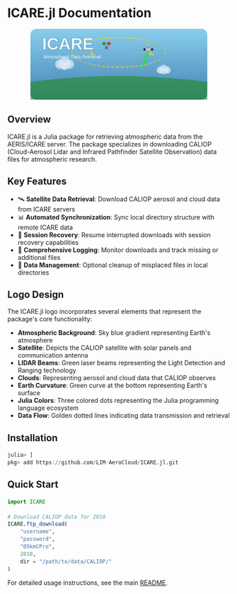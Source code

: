 # ICARE.jl Documentation

<div align="center">
  <img src="assets/logo.svg" alt="ICARE.jl Logo" width="400"/>
</div>

## Overview

ICARE.jl is a Julia package for retrieving atmospheric data from the AERIS/ICARE server. The package specializes in downloading CALIOP (Cloud-Aerosol Lidar and Infrared Pathfinder Satellite Observation) data files for atmospheric research.

## Key Features

- 🛰️ **Satellite Data Retrieval**: Download CALIOP aerosol and cloud data from ICARE servers
- 📊 **Automated Synchronization**: Sync local directory structure with remote ICARE data
- 🔄 **Session Recovery**: Resume interrupted downloads with session recovery capabilities
- 📝 **Comprehensive Logging**: Monitor downloads and track missing or additional files
- 🧹 **Data Management**: Optional cleanup of misplaced files in local directories

## Logo Design

The ICARE.jl logo incorporates several elements that represent the package's core functionality:

- **Atmospheric Background**: Sky blue gradient representing Earth's atmosphere
- **Satellite**: Depicts the CALIOP satellite with solar panels and communication antenna
- **LIDAR Beams**: Green laser beams representing the Light Detection and Ranging technology
- **Clouds**: Representing aerosol and cloud data that CALIOP observes
- **Earth Curvature**: Green curve at the bottom representing Earth's surface
- **Julia Colors**: Three colored dots representing the Julia programming language ecosystem
- **Data Flow**: Golden dotted lines indicating data transmission and retrieval

## Installation

```julia
julia> ]
pkg> add https://github.com/LIM-AeroCloud/ICARE.jl.git
```

## Quick Start

```julia
import ICARE

# Download CALIOP data for 2010
ICARE.ftp_download(
    "username",
    "password",
    "05kmCPro",
    2010,
    dir = "/path/to/data/CALIOP/"
)
```

For detailed usage instructions, see the main [README](../README.md).